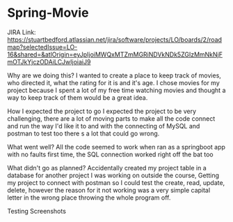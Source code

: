 # Spring-Movie

JIRA Link: https://stuartbedford.atlassian.net/jira/software/projects/LO/boards/2/roadmap?selectedIssue=LO-16&shared=&atlOrigin=eyJpIjoiMWQxMTZmMGRiNDVkNDk5ZGIzMmNkNjFmOTJkYjczODAiLCJwIjoiaiJ9

Why are we doing this?
I wanted to create a place to keep track of movies, who directed it, what the rating for it is and it's age. I chose movies for my project because I spent a lot of my free time watching movies and thought a way to keep track of them would be a great idea.



How I expected the project to go 
I expected the project to be very challenging, there are a lot of moving parts to make all the code connect and run the way I'd like it to
and with the connecting of MySQL and postman to test too there s a lot that could go wrong.



What went well?
All the code seemed to work when ran as a springboot app with no faults first time, the SQL connection worked right off the bat too



What didn't go as planned? 
Accidentally created my project table in a database for another project I was working on outside the course,
 Getting my project to connect with postman so I could test the create, read, update, delete, however the reason for it not working was
a very simple capital letter in the wrong place throwing the whole program off.


Testing Screenshots


